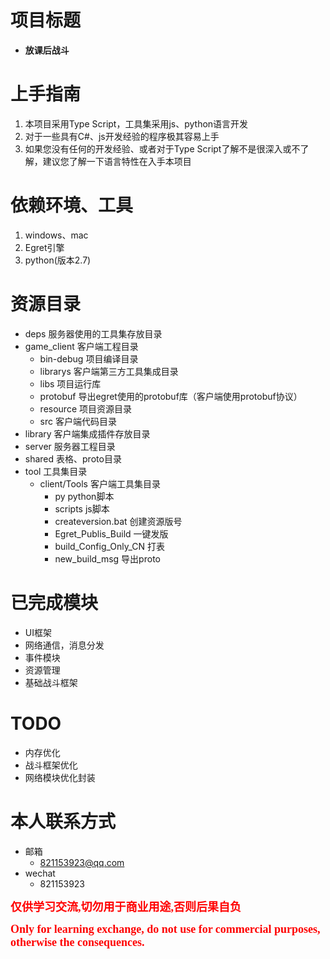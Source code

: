 # **项目标题**
* **放课后战斗**

# **上手指南**
1. 本项目采用Type Script，工具集采用js、python语言开发
2. 对于一些具有C#、js开发经验的程序极其容易上手
3. 如果您没有任何的开发经验、或者对于Type Script了解不是很深入或不了解，建议您了解一下语言特性在入手本项目

# **依赖环境、工具**
1. windows、mac
2. Egret引擎
3. python(版本2.7)

# **资源目录**
* deps 服务器使用的工具集存放目录
* game_client 客户端工程目录
    * bin-debug 项目编译目录
    * librarys 客户端第三方工具集成目录
    * libs 项目运行库
    * protobuf 导出egret使用的protobuf库（客户端使用protobuf协议）
    * resource 项目资源目录
    * src  客户端代码目录
* library 客户端集成插件存放目录
* server 服务器工程目录
* shared 表格、proto目录
* tool 工具集目录
    * client/Tools 客户端工具集目录
      * py python脚本
      * scripts js脚本
      * createversion.bat 创建资源版号
      * Egret_Publis_Build 一键发版
      * build_Config_Only_CN 打表
      * new_build_msg 导出proto

# **已完成模块**
* UI框架
* 网络通信，消息分发
* 事件模块
* 资源管理
* 基础战斗框架

# **TODO**
* 内存优化
* 战斗框架优化
* 网络模块优化封装

# **本人联系方式**
* 邮箱
    * 821153923@qq.com
* wechat
    * 821153923

**<font color=red size=4 face="微软雅黑">仅供学习交流,切勿用于商业用途,否则后果自负</font>**


**<font color=red size=4 face="微软雅黑">Only for learning exchange, do not use for commercial purposes, otherwise the consequences.</font>**
